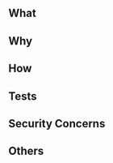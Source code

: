 <!-- markdownlint-disable-next-line first-line-heading -->
## What
<!--
Describe **what** changes are introduced in this PR.
Reference the specific Task (or sub-task) in JIRA, describing the related effort, so reviewer can access the acceptance
criteria.
-->


## Why
<!--
Explain the **reason** or **context** for these changes.
What problem does this solve? Is it tied to a feature request, bug report, or technical debt?
Reference the Epic or Story ticket in JIRA or Confluence so the reviewer can access the higher context and/or objective
of this PR.
-->


## How
<!--
Outline the **design** and/or **how** the change was implemented.
Summarize key design/implementation details (e.g., new modules, APIs, patterns).
Mention any trade-offs or design decisions taken.
-->


## Tests
<!--
Describe **tests** performed:
- Unit tests added/updated
- Integration tests
- Manual validation steps
- CI/CD pipeline verification
-->


## Security Concerns
<!--
Call out any **security implications**:
- Data handling (PII/PHI/credentials)
- Authentication/authorization changes
- Dependencies or third-party libraries introduced
- Potential attack surface increase
Mitigations or safeguards applied.
-->


## Others
<!--
Anything else reviewers should know:
- Performance implications
- Backward compatibility / migration needs
- Documentation or release notes updates
- Known limitations or follow-ups
-->
